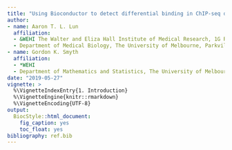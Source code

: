 ```yaml
---
title: "Using Bioconductor to detect differential binding in ChIP-seq data"
author:
- name: Aaron T. L. Lun
  affiliation: 
  - &WEHI The Walter and Eliza Hall Institute of Medical Research, 1G Royal Parade, Parkville, VIC 3052, Melbourne, Australia
  - Department of Medical Biology, The University of Melbourne, Parkville, VIC 3010, Melbourne, Australia
- name: Gordon K. Smyth
  affiliation: 
  - *WEHI 
  - Department of Mathematics and Statistics, The University of Melbourne, Parkville, VIC 3010, Melbourne, Australia
date: "2019-05-27"
vignette: >
  %\VignetteIndexEntry{1. Introduction}
  %\VignetteEngine{knitr::rmarkdown}
  %\VignetteEncoding{UTF-8}    
output:
  BiocStyle::html_document:
    fig_caption: yes
    toc_float: yes
bibliography: ref.bib
---
```


<!--
****
-->



